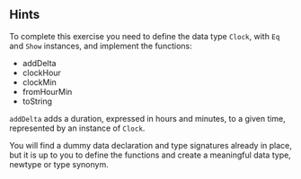 ## Hints

To complete this exercise you need to define the data type `Clock`,
with `Eq` and `Show` instances, and implement the functions:

- addDelta
- clockHour
- clockMin
- fromHourMin
- toString

`addDelta` adds a duration, expressed in hours and minutes, to a given time,
represented by an instance of `Clock`.

You will find a dummy data declaration and type signatures already in place,
but it is up to you to define the functions and create a meaningful data type,
newtype or type synonym.
